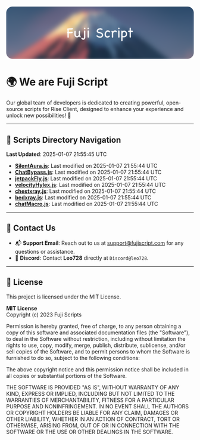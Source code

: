 ![Banner](.github/b.webp)

# 🌍 **We are Fuji Script**

Our global team of developers is dedicated to creating powerful, open-source scripts for Rise Client, designed to enhance your experience and unlock new possibilities! 🌟

---
<!-- SCRIPTS_NAVIGATION_START -->
## 📂 **Scripts Directory Navigation**

**Last Updated**: 2025-01-07 21:55:45 UTC

- **[SilentAura.js](scripts/SilentAura.js)**: Last modified on 2025-01-07 21:55:44 UTC
- **[ChatBypass.js](scripts/ChatBypass.js)**: Last modified on 2025-01-07 21:55:44 UTC
- **[jetpackFly.js](scripts/jetpackFly.js)**: Last modified on 2025-01-07 21:55:44 UTC
- **[velocityHylex.js](scripts/velocityHylex.js)**: Last modified on 2025-01-07 21:55:44 UTC
- **[chestxray.js](scripts/chestxray.js)**: Last modified on 2025-01-07 21:55:44 UTC
- **[bedxray.js](scripts/bedxray.js)**: Last modified on 2025-01-07 21:55:44 UTC
- **[chatMacro.js](scripts/chatMacro.js)**: Last modified on 2025-01-07 21:55:44 UTC

<!-- SCRIPTS_NAVIGATION_END -->

---

## 💬 **Contact Us**  
- 📬 **Support Email**: Reach out to us at [support@fujiscript.com](mailto:support@fujiscript.com) for any questions or assistance.  
- 💬 **Discord**: Contact **Leo728** directly at `Discord@leo728`.

---

## 📜 **License**

This project is licensed under the MIT License.  

**MIT License**  
Copyright (c) 2023 Fuji Scripts  

Permission is hereby granted, free of charge, to any person obtaining a copy of this software and associated documentation files (the "Software"), to deal in the Software without restriction, including without limitation the rights to use, copy, modify, merge, publish, distribute, sublicense, and/or sell copies of the Software, and to permit persons to whom the Software is furnished to do so, subject to the following conditions:  

The above copyright notice and this permission notice shall be included in all copies or substantial portions of the Software.  

THE SOFTWARE IS PROVIDED "AS IS", WITHOUT WARRANTY OF ANY KIND, EXPRESS OR IMPLIED, INCLUDING BUT NOT LIMITED TO THE WARRANTIES OF MERCHANTABILITY, FITNESS FOR A PARTICULAR PURPOSE AND NONINFRINGEMENT. IN NO EVENT SHALL THE AUTHORS OR COPYRIGHT HOLDERS BE LIABLE FOR ANY CLAIM, DAMAGES OR OTHER LIABILITY, WHETHER IN AN ACTION OF CONTRACT, TORT OR OTHERWISE, ARISING FROM, OUT OF OR IN CONNECTION WITH THE SOFTWARE OR THE USE OR OTHER DEALINGS IN THE SOFTWARE.  
